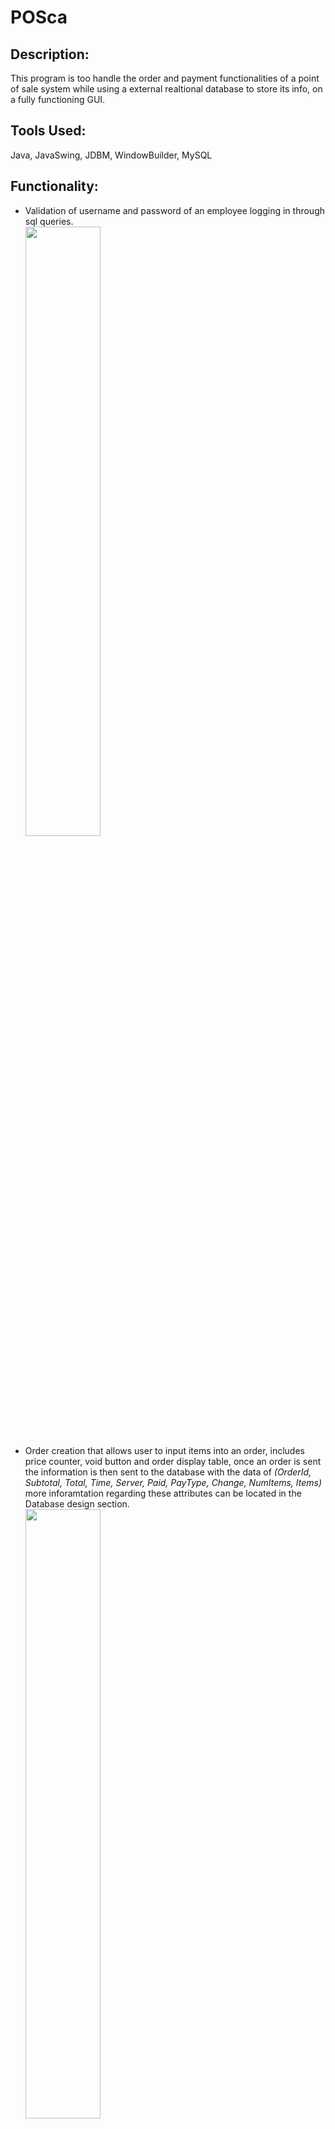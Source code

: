 # POSca
## Description:
This program is too handle the order and payment functionalities of a point of sale system while using a external realtional database to store its info, on a fully functioning GUI.

## Tools Used:
Java, JavaSwing, JDBM, WindowBuilder, MySQL

## Functionality:
- Validation of username and password of an employee logging in through sql queries.<br>
<img src = "https://user-images.githubusercontent.com/84474876/216430057-0da04d01-d3ef-4824-a46b-cbf926baa549.png" width=50% height=50%><br>
- Order creation that allows user to input items into an order, includes price counter, void button and order display table, once an order is sent the information is then sent to the database with the data of *(OrderId, Subtotal, Total, Time, Server, Paid, PayType, Change, NumItems, Items)* more inforamtation regarding these attributes can be located in the Database design section.<br>
<img src="https://user-images.githubusercontent.com/84474876/216428089-e093261a-01c4-425a-a458-14ee8ae0cb19.png" width=50% height=50%><br>
- View all orders, displays all orders from the database onto a JTable for the user to see all  information on the order.<br>
<image src = "https://user-images.githubusercontent.com/84474876/216437949-ee5ddadb-6bab-4bc3-a782-4ab8ce45e538.png" width=50% height=50%><br>
- Pay functionality, this functionality allows users to select from two payment options *CASH or CARD* and when payed the program updates the order in the database with *Pay = TRUE*, *PayType = [payment option]*, *Change = [whether or not the cutomer needed change]*<br>
<img src = "https://user-images.githubusercontent.com/84474876/216436770-c35413bf-5102-4f1b-a116-b611eb6029e9.png" width=50% height=50%><br>
- Void a selected order, can only be used by user admins, by doing this it deletes the order locally and on the database.<br>
